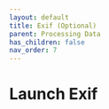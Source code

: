 ```yaml
---
layout: default
title: Exif (Optional)
parent: Processing Data
has_children: false
nav_order: 7
---
```

# Launch Exif
